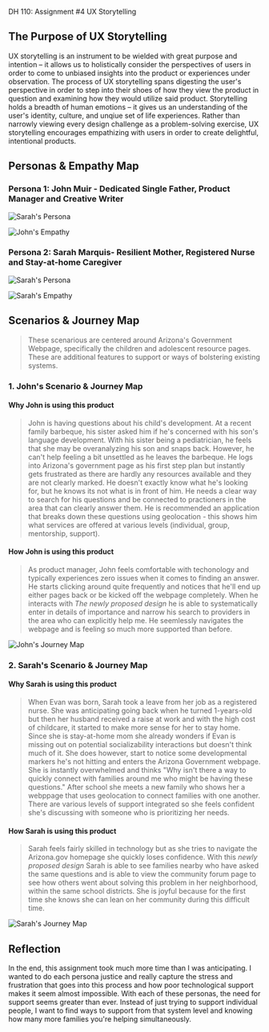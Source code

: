 DH 110: Assignment #4
UX Storytelling

## The Purpose of UX Storytelling
UX storytelling is an instrument to be wielded with great purpose and intention – it allows us to holistically consider the perspectives of users in order to come to unbiased insights into the product or experiences under observation. The process of UX storytelling spans digesting the user's perspective in order to step into their shoes of how they view the product in question and examining how they would utilize said product. Storytelling holds a breadth of human emotions – it gives us an understanding of the user's identity, culture, and unqiue set of life experiences. Rather than narrowly viewing every design challenge as a problem-solving exercise, UX storytelling encourages empathizing with users in order to create delightful, intentional products. 

## Personas & Empathy Map

### Persona 1: John Muir - Dedicated Single Father, Product Manager and Creative Writer

![Sarah's Persona](Persona01_SarahKim.jpg)

![John's Empathy](https://user-images.githubusercontent.com/91240122/138925590-a9b000c2-6e92-4b97-97d9-babb12bab9aa.png)

### Persona 2: Sarah Marquis- Resilient Mother, Registered Nurse and Stay-at-home Caregiver

![Sarah's Persona](https://user-images.githubusercontent.com/91240122/138910890-4b27a491-8fd5-429d-8888-18c93f7a13e0.png)

![Sarah's Empathy](https://user-images.githubusercontent.com/91240122/138926501-db469bbb-a760-4854-86d6-ae729045b3a2.png)


## Scenarios & Journey Map
> These scenarious are centered around Arizona's Government Webpage, specifically the children and adolescent resource pages. These are additional features to support or ways of bolstering existing systems. 

### 1. John's Scenario & Journey Map
#### Why John is using this product
> John is having questions about his child's development. At a recent family barbeque, his sister asked him if he's concerned with his son's language development. With his sister being a pediatrician, he feels that she may be overanalyzing his son and snaps back. However, he can't help feeling a bit unsettled as he leaves the barbeque. He logs into Arizona's government page as his first step plan but instantly gets frustrated as there are hardly any resources available and they are not clearly marked. He doesn't exactly know what he's looking for, but he knows its not what is in front of him. He needs a clear way to search for his questions and be connected to practioners in the area that can clearly answer them. He is recommended an application that breaks down these questions using geolocation - this shows him what services are offered at various levels (individual, group, mentorship, support). 

#### How John is using this product
> As product manager, John feels comfortable with techonology and typically experiences zero issues when it comes to finding an answer. He starts clicking around quite frequently and notices that he'll end up either pages back or be kicked off the webpage completely. When he interacts with *The newly proposed design* he is able to systematically enter in details of importance and narrow his search to providers in the area who can explicitly help me. He seemlessly navigates the webpage and is feeling so much more supported than before. 

![John's Journey Map](https://user-images.githubusercontent.com/91240122/138915343-32728966-be83-4c36-b385-d8edb198207f.png)

### 2. Sarah's Scenario & Journey Map
#### Why Sarah is using this product
> When Evan was born, Sarah took a leave from her job as a registered nurse. She was anticipating going back when he turned 1-years-old but then her husband received a raise at work and with the high cost of childcare, it started to make more sense for her to stay home. Since she is stay-at-home mom she already wonders if Evan is missing out on potential socializability interactions but doesn't think much of it. She does however, start to notice some developmental markers he's not hitting and enters the Arizona Government webpage. She is instantly overwhelmed and thinks "Why isn't there a way to quickly connect with families around me who might be having these questions." After school she meets a new family who shows her a webppage that uses geolocation to connect families with one another. There are various levels of support integrated so she feels confident she's discussing with someone who is prioritizing her needs. 

#### How Sarah is using this product
> Sarah feels fairly skilled in technology but as she tries to navigate the Arizona.gov homepage she quickly loses confidence. With this *newly proposed design* Sarah is able to see families nearby who have asked the same questions and is able to view the community forum page to see how others went about solving this problem in her neighborhood, within the same school districts. She is joyful because for the first time she knows she can lean on her community during this difficult time. 

![Sarah's Journey Map](https://user-images.githubusercontent.com/91240122/138929685-ec6c8ec2-822c-4fc7-a70a-61bdd667190d.png)


## Reflection
In the end, this assignment took much more time than I was anticipating. I wanted to do each persona justice and really capture the stress and frustration that goes into this process and how poor technological support makes it seem almost impossible. With each of these personas, the need for support seems greater than ever. Instead of just trying to support individual people, I want to find ways to support from that system level and knowing how many more families you're helping simultaneously. 
